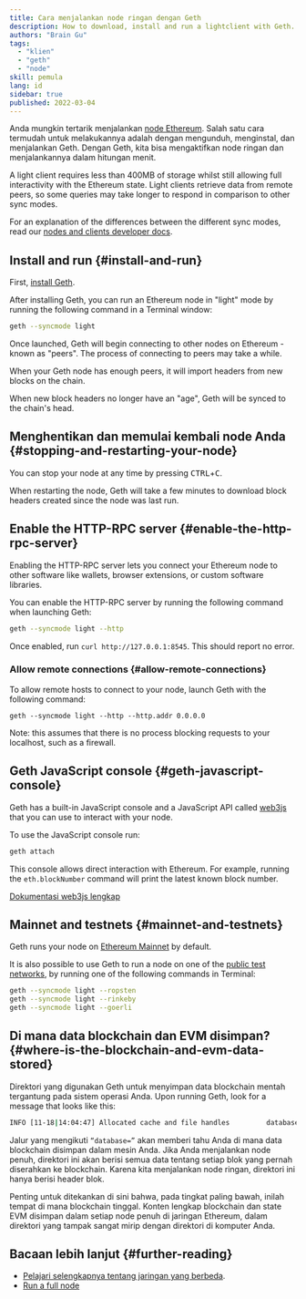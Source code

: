 ```yaml
---
title: Cara menjalankan node ringan dengan Geth
description: How to download, install and run a lightclient with Geth.
authors: "Brain Gu"
tags:
  - "klien"
  - "geth"
  - "node"
skill: pemula
lang: id
sidebar: true
published: 2022-03-04
---
```


Anda mungkin tertarik menjalankan [node Ethereum](/developers/docs/nodes-and-clients/). Salah satu cara termudah untuk melakukannya adalah dengan mengunduh, menginstal, dan menjalankan Geth. Dengan Geth, kita bisa mengaktifkan node ringan dan menjalankannya dalam hitungan menit.

A light client requires less than 400MB of storage whilst still allowing full interactivity with the Ethereum state. Light clients retrieve data from remote peers, so some queries may take longer to respond in comparison to other sync modes.

For an explanation of the differences between the different sync modes, read our [nodes and clients developer docs](/developers/docs/nodes-and-clients/#node-types).

## Install and run {#install-and-run}

First, [install Geth](https://geth.ethereum.org/docs/install-and-build/installing-geth).

After installing Geth, you can run an Ethereum node in "light" mode by running the following command in a Terminal window:

```bash
geth --syncmode light
```

Once launched, Geth will begin connecting to other nodes on Ethereum - known as "peers". The process of connecting to peers may take a while.

When your Geth node has enough peers, it will import headers from new blocks on the chain.

When new block headers no longer have an "age", Geth will be synced to the chain's head.

## Menghentikan dan memulai kembali node Anda {#stopping-and-restarting-your-node}

You can stop your node at any time by pressing <kbd>CTRL</kbd>+<kbd>C</kbd>.

When restarting the node, Geth will take a few minutes to download block headers created since the node was last run.

## Enable the HTTP-RPC server {#enable-the-http-rpc-server}

Enabling the HTTP-RPC server lets you connect your Ethereum node to other software like wallets, browser extensions, or custom software libraries.

You can enable the HTTP-RPC server by running the following command when launching Geth:

```bash
geth --syncmode light --http
```

Once enabled, run `curl http://127.0.0.1:8545`. This should report no error.

### Allow remote connections {#allow-remote-connections}

To allow remote hosts to connect to your node, launch Geth with the following command:

```
geth --syncmode light --http --http.addr 0.0.0.0
```

Note: this assumes that there is no process blocking requests to your localhost, such as a firewall.

## Geth JavaScript console {#geth-javascript-console}

Geth has a built-in JavaScript console and a JavaScript API called [web3js](https://github.com/ethereum/web3.js/) that you can use to interact with your node.

To use the JavaScript console run:

```bash
geth attach
```

This console allows direct interaction with Ethereum. For example, running the `eth.blockNumber` command will print the latest known block number.

[Dokumentasi web3js lengkap](http://web3js.readthedocs.io/)

## Mainnet and testnets {#mainnet-and-testnets}

Geth runs your node on [Ethereum Mainnet](/glossary/#mainnet) by default.

It is also possible to use Geth to run a node on one of the [public test networks](/networks/#testnets/), by running one of the following commands in Terminal:

```bash
geth --syncmode light --ropsten
geth --syncmode light --rinkeby
geth --syncmode light --goerli
```

## Di mana data blockchain dan EVM disimpan? {#where-is-the-blockchain-and-evm-data-stored}

Direktori yang digunakan Geth untuk menyimpan data blockchain mentah tergantung pada sistem operasi Anda. Upon running Geth, look for a message that looks like this:

```bash
INFO [11-18|14:04:47] Allocated cache and file handles         database=/Users/bgu/Library/Ethereum/testnet/geth/lightchaindata cache=768 handles=128
```

Jalur yang mengikuti `“database=”` akan memberi tahu Anda di mana data blockchain disimpan dalam mesin Anda. Jika Anda menjalankan node penuh, direktori ini akan berisi semua data tentang setiap blok yang pernah diserahkan ke blockchain. Karena kita menjalankan node ringan, direktori ini hanya berisi header blok.

Penting untuk ditekankan di sini bahwa, pada tingkat paling bawah, inilah tempat di mana blockchain tinggal. Konten lengkap blockchain dan state EVM disimpan dalam setiap node penuh di jaringan Ethereum, dalam direktori yang tampak sangat mirip dengan direktori di komputer Anda.

## Bacaan lebih lanjut {#further-reading}

- [Pelajari selengkapnya tentang jaringan yang berbeda](/developers/docs/networks/).
- [Run a full node](/run-a-node/)
